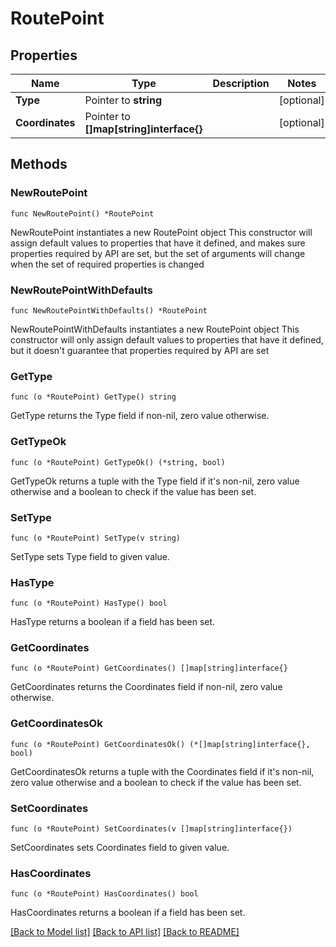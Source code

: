 # RoutePoint

## Properties

Name | Type | Description | Notes
------------ | ------------- | ------------- | -------------
**Type** | Pointer to **string** |  | [optional] 
**Coordinates** | Pointer to **[]map[string]interface{}** |  | [optional] 

## Methods

### NewRoutePoint

`func NewRoutePoint() *RoutePoint`

NewRoutePoint instantiates a new RoutePoint object
This constructor will assign default values to properties that have it defined,
and makes sure properties required by API are set, but the set of arguments
will change when the set of required properties is changed

### NewRoutePointWithDefaults

`func NewRoutePointWithDefaults() *RoutePoint`

NewRoutePointWithDefaults instantiates a new RoutePoint object
This constructor will only assign default values to properties that have it defined,
but it doesn't guarantee that properties required by API are set

### GetType

`func (o *RoutePoint) GetType() string`

GetType returns the Type field if non-nil, zero value otherwise.

### GetTypeOk

`func (o *RoutePoint) GetTypeOk() (*string, bool)`

GetTypeOk returns a tuple with the Type field if it's non-nil, zero value otherwise
and a boolean to check if the value has been set.

### SetType

`func (o *RoutePoint) SetType(v string)`

SetType sets Type field to given value.

### HasType

`func (o *RoutePoint) HasType() bool`

HasType returns a boolean if a field has been set.

### GetCoordinates

`func (o *RoutePoint) GetCoordinates() []map[string]interface{}`

GetCoordinates returns the Coordinates field if non-nil, zero value otherwise.

### GetCoordinatesOk

`func (o *RoutePoint) GetCoordinatesOk() (*[]map[string]interface{}, bool)`

GetCoordinatesOk returns a tuple with the Coordinates field if it's non-nil, zero value otherwise
and a boolean to check if the value has been set.

### SetCoordinates

`func (o *RoutePoint) SetCoordinates(v []map[string]interface{})`

SetCoordinates sets Coordinates field to given value.

### HasCoordinates

`func (o *RoutePoint) HasCoordinates() bool`

HasCoordinates returns a boolean if a field has been set.


[[Back to Model list]](../README.md#documentation-for-models) [[Back to API list]](../README.md#documentation-for-api-endpoints) [[Back to README]](../README.md)


